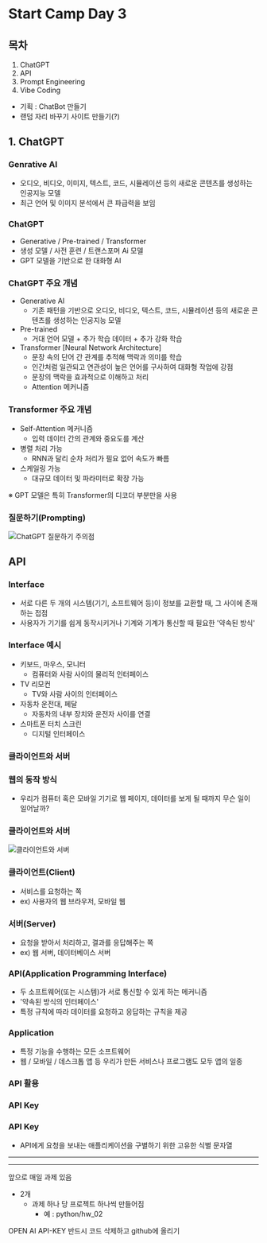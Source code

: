 # Start Camp Day 3
## 목차
1. ChatGPT
2. API
3. Prompt Engineering
4. Vibe Coding
  - 기획 : ChatBot 만들기
  - 랜덤 자리 바꾸기 사이트 만들기(?)

## 1. ChatGPT
### Genrative AI
- 오디오, 비디오, 이미지, 텍스트, 코드, 시뮬레이션 등의 새로운 콘텐츠를 생성하는 인공지능 모델
- 최근 언어 및 이미지 분석에서 큰 파급력을 보임

### ChatGPT
- Generative / Pre-trained / Transformer
- 생성 모델 / 사전 훈련 / 트랜스포머 Ai 모델
- GPT 모델을 기반으로 한 대화형 AI

### ChatGPT 주요 개념
- Generative AI
  - 기존 패턴을 기반으로 오디오, 비디오, 텍스트, 코드, 시뮬레이션 등의 새로운 콘텐츠를 생성하는 인공지능 모델
- Pre-trained
  - 거대 언어 모델 + 추가 학습 데이터 + 추가 강화 학습
- Transformer [Neural Network Architecture]
  - 문장 속의 단어 간 관계를 추적해 맥락과 의미를 학습
  - 인간처럼 일관되고 연관성이 높은 언어를 구사하여 대화형 작업에 강점
  - 문장의 맥락을 효과적으로 이해하고 처리
  - Attention 메커니즘

### Transformer 주요 개념
- Self-Attention 메커니즘
  - 입력 데이터 간의 관계와 중요도를 계산
- 병렬 처리 가능
  - RNN과 달리 순차 처리가 필요 없어 속도가 빠름
- 스케일링 가능
  - 대규모 데이터 및 파라미터로 확장 가능

※ GPT 모델은 특히 Transformer의 디코더 부분만을 사용

### 질문하기(Prompting)
![ChatGPT 질문하기 주의점](../이미지/chatgpt질문유의점.png)
## API
### Interface
- 서로 다른 두 개의 시스템(기기, 소프트웨어 등)이 정보를 교환할 때, 그 사이에 존재하는 접점
- 사용자가 기기를 쉽게 동작시키거나 기계와 기계가 통신할 때 필요한 '약속된 방식'

### Interface 예시
- 키보드, 마우스, 모니터
  - 컴퓨터와 사람 사이의 물리적 인터페이스
- TV 리모컨
  - TV와 사람 사이의 인터페이스
- 자동차 운전대, 페달
  - 자동차의 내부 장치와 운전자 사이를 연결
- 스마트폰 터치 스크린
  - 디지털 인터페이스

### 클라이언트와 서버
### 웹의 동작 방식
 - 우리가 컴퓨터 혹은 모바일 기기로 웹 페이지, 데이터를 보게 될 때까지 무슨 일이 일어날까?

### 클라이언트와 서버
![클라이언트와 서버](../이미지/클라이언트와%20서버.png)
### 클라이언트(Client)
- 서비스를 요청하는 쪽
- ex) 사용자의 웹 브라우저, 모바일 웹

### 서버(Server)
- 요청을 받아서 처리하고, 결과를 응답해주는 쪽
- ex) 웹 서버, 데이터베이스 서버

### API(Application Programming Interface)
- 두 소프트웨어(또는 시스템)가 서로 통신할 수 있게 하는 메커니즘
- '약속된 방식의 인터페이스'
- 특정 규칙에 따라 데이터를 요청하고 응답하는 규칙을 제공

### Application
- 특정 기능을 수행하는 모든 소프트웨어
- 웹 / 모바일 / 데스크톱 앱 등 우리가 만든 서비스나 프로그램도 모두 앱의 일종


### API 활용

### API Key
### API Key
- API에게 요청을 보내는 애플리케이션을 구별하기 위한 고유한 식별 문자열




---
---
앞으로 매일 과제 있음
- 2개
  - 과제 하나 당 프로젝트 하나씩 만들어짐
    - 예 : python/hw_02

OPEN AI API-KEY 반드시 코드 삭제하고 github에 올리기
